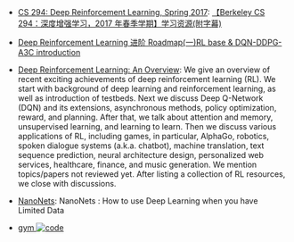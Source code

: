 - [CS 294: Deep Reinforcement Learning, Spring 2017](http://rll.berkeley.edu/deeprlcourse/): [【Berkeley CS 294：深度增强学习，2017 年春季学期】学习资源(附字幕)](https://zhuanlan.zhihu.com/p/25298020)

- [Deep Reinforcement Learning 进阶 Roadmap(一)RL base & DQN-DDPG-A3C introduction](https://zhuanlan.zhihu.com/p/25239682)

- [Deep Reinforcement Learning: An Overview](https://arxiv.org/abs/1701.07274): We give an overview of recent exciting achievements of deep reinforcement learning (RL). We start with background of deep learning and reinforcement learning, as well as introduction of testbeds. Next we discuss Deep Q-Network (DQN) and its extensions, asynchronous methods, policy optimization, reward, and planning. After that, we talk about attention and memory, unsupervised learning, and learning to learn. Then we discuss various applications of RL, including games, in particular, AlphaGo, robotics, spoken dialogue systems (a.k.a. chatbot), machine translation, text sequence prediction, neural architecture design, personalized web services, healthcare, finance, and music generation. We mention topics/papers not reviewed yet. After listing a collection of RL resources, we close with discussions.

- [NanoNets](https://medium.com/nanonets/nanonets-how-to-use-deep-learning-when-you-have-limited-data-f68c0b512cab#.wv6o4ysyf): NanoNets : How to use Deep Learning when you have Limited Data

- [gym ![code](https://martrix-usa.oss-accelerate.aliyuncs.com/logo/code.svg)](https://github.com/openai/gym)
